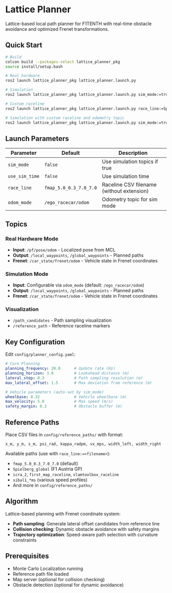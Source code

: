 # Lattice Planner

Lattice-based local path planner for F1TENTH with real-time obstacle avoidance and optimized Frenet transformations.

## Quick Start

```bash
# Build
colcon build --packages-select lattice_planner_pkg
source install/setup.bash

# Real hardware
ros2 launch lattice_planner_pkg lattice_planner.launch.py

# Simulation
ros2 launch lattice_planner_pkg lattice_planner.launch.py sim_mode:=true

# Custom raceline
ros2 launch lattice_planner_pkg lattice_planner.launch.py race_line:=Spielberg_global

# Simulation with custom raceline and odometry topic
ros2 launch lattice_planner_pkg lattice_planner.launch.py sim_mode:=true race_line:=icra_2 odom_mode:=/custom/odom
```

## Launch Parameters

| Parameter | Default | Description |
|-----------|---------|-------------|
| `sim_mode` | `false` | Use simulation topics if true |
| `use_sim_time` | `false` | Use simulation time |
| `race_line` | `fmap_5.0_0.3_7.0_7.0` | Raceline CSV filename (without extension) |
| `odom_mode` | `/ego_racecar/odom` | Odometry topic for sim mode |

## Topics

### Real Hardware Mode
- **Input**: `/pf/pose/odom` - Localized pose from MCL
- **Output**: `/local_waypoints`, `/global_waypoints` - Planned paths
- **Frenet**: `/car_state/frenet/odom` - Vehicle state in Frenet coordinates

### Simulation Mode
- **Input**: Configurable via `odom_mode` (default: `/ego_racecar/odom`)
- **Output**: `/local_waypoints`, `/global_waypoints` - Planned paths
- **Frenet**: `/car_state/frenet/odom` - Vehicle state in Frenet coordinates

### Visualization
- `/path_candidates` - Path sampling visualization
- `/reference_path` - Reference raceline markers

## Key Configuration

Edit `config/planner_config.yaml`:

```yaml
# Core Planning
planning_frequency: 20.0      # Update rate (Hz)
planning_horizon: 3.0         # Lookahead distance (m)
lateral_step: 0.3             # Path sampling resolution (m)
max_lateral_offset: 1.5       # Max deviation from reference (m)

# Vehicle parameters (auto-set by sim_mode)
wheelbase: 0.32               # Vehicle wheelbase (m)
max_velocity: 5.0             # Max speed (m/s)
safety_margin: 0.2            # Obstacle buffer (m)
```

## Reference Paths

Place CSV files in `config/reference_paths/` with format:
```
x_m, y_m, s_m, psi_rad, kappa_radpm, vx_mps, width_left, width_right
```

Available paths (use with `race_line:=<filename>`):
- `fmap_5.0_0.3_7.0_7.0` (default)
- `Spielberg_global` (F1 Austria GP)
- `icra_2`, `first_map_raceline`, `slamtoolbox_raceline`
- `sibal1_*ms` (various speed profiles)
- And more in `config/reference_paths/`

## Algorithm

Lattice-based planning with Frenet coordinate system:
- **Path sampling**: Generate lateral offset candidates from reference line
- **Collision checking**: Dynamic obstacle avoidance with safety margins
- **Trajectory optimization**: Speed-aware path selection with curvature constraints

## Prerequisites

- Monte Carlo Localization running
- Reference path file loaded
- Map server (optional for collision checking)
- Obstacle detection (optional for dynamic avoidance)